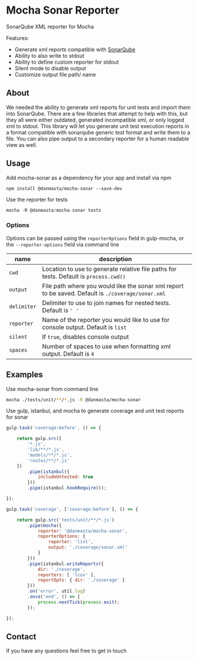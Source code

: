 # Mocha Sonar Reporter
SonarQube XML reporter for Mocha

Features:
* Generate xml reports compatible with [SonarQube](https://docs.sonarqube.org/latest/analysis/generic-test/)
* Ability to also write to stdout
* Ability to define custom reporter for stdout
* Silent mode to disable output
* Customize output file path/ name

## About
We needed the ability to generate xml reports for unit tests and import them into SonarQube. There are a few libraries that attempt to help with this, but they all were either outdated, generated incompatible xml, or only logged xml to stdout. This library will let you generate unit test execution reports in a format compatible with sonarqube generic test format and write them to a file. You can also pipe output to a secondary reporter for a human readable view as well.

## Usage
Add mocha-sonar as a dependency for your app and install via npm
```
npm install @danmasta/mocha-sonar --save-dev
```
Use the reporter for tests
```javascript
mocha -R @danmasta/mocha-sonar tests
```

### Options
Options can be passed using the `reporterOptions` field in gulp-mocha, or the `--reporter-options` field via command line

name | description
-----|-------------
`cwd` | Location to use to generate relative file paths for tests. Default is `process.cwd()`
`output` | File path where you would like the sonar xml report to be saved. Default is `./coverage/sonar.xml`
`delimiter` | Delimiter to use to join names for nested tests. Default is `' '`
`reporter` | Name of the reporter you would like to use for console output. Default is `list`
`silent` | If `true`, disables console output
`spaces` | Number of spaces to use when formatting xml output. Default is `4`

## Examples
Use mocha-sonar from command line
```bash
mocha ./tests/unit/**/*.js -R @danmasta/mocha-sonar
```

Use gulp, istanbul, and mocha to generate coverage and unit test reports for sonar
```javascript
gulp.task('coverage:before', () => {

    return gulp.src([
        '*.js',
        'lib/**/*.js',
        'models/**/*.js',
        'routes/**/*.js'
    ])
        .pipe(istanbul({
            includeUntested: true
        }))
        .pipe(istanbul.hookRequire());

});

gulp.task('coverage', ['coverage:before'], () => {

    return gulp.src('tests/unit/**/*.js')
        .pipe(mocha({
            reporter: '@danmasta/mocha-sonar',
            reporterOptions: {
                reporter: 'list',
                output: './coverage/sonar.xml'
            }
        }))
        .pipe(istanbul.writeReports({
            dir: './coverage',
            reporters: [ 'lcov' ],
            reportOpts: { dir: './coverage' }
        }))
        .on('error', util.log)
        .once('end', () => {
            process.nextTick(process.exit);
        });

});
```

## Contact
If you have any questions feel free to get in touch
